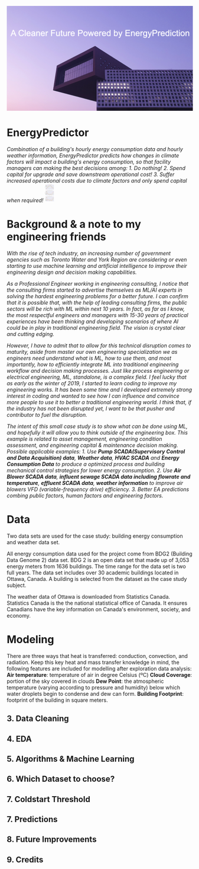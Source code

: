 ![cover_photo](./readmefile/cover.png)
# EnergyPredictor
*Combination of a building's hourly energy consumption data and hourly weather information, EnergyPredictor predicts how changes in climate factors will impact a building's energy consumption, so that facility managers can making the best decisions among: 1. Do nothing! 2. Spend capital for upgrade and save downstream operational cost! 3. Suffer increased operational costs due to climate factors and only spend capital when required!*
<img src='https://github.com/DelinM/EnergyPredictor/blob/main/figures/TemperatureEnergyCostProfile3.png' width='25'>
# Background & a note to my engineering friends  
  *With the rise of tech industry, an increasing number of government agencies such as Toronto Water and York Region are considering or even starting to use machine learning and artificial intelligence to improve their engineering design and decision making capabilities.*
  
  *As a Professional Engineer working in engineering consulting, I notice that the consulting firms started to advertise themselves as ML/AI experts in solving the hardest engineering problems for a better future. I can confirm that it is possible that, with the help of leading consulting firms, the public sectors will be rich with ML within next 10 years. In fact, as far as I know, the most respectful engineers and managers with 15-30 years of practical experiences have been thinking and developing scenarios of where AI could be in play in traditional engineering field. The vision is crystal clear and cutting edging.*
  
  *However, I have to admit that to allow for this technical disruption comes to maturity, aside from master our own engineering specialization we as engineers need understand what is ML, how to use them, and most importantly, how to efficiently integrate ML into traditional engineering workflow and decision making processes. Just like process engineering or electrical engineering, ML, standalone, is a complex field. I feel lucky that as early as the winter of 2019, I started to learn coding to improve my engineering works. It has been some time and I developed extremely strong interest in coding and wanted to see how I can influence and convince more people to use it to better a traditional engineering world. I think that, if the industry has not been disrupted yet, I want to be that pusher and contributor to fuel the disruption.*
  
  *The intent of this small case study is to show what can be done using ML, and hopefully it will allow you to think outside of the engineering box. This example is related to asset management, engineering condition assessment, and engineering capital & maintenance decision making. Possible applicable examples:*
    *1. Use **Pump SCADA(Supervisory Control and Data Acquisition) data**, **Weather data**, **HVAC SCADA** and **Energy Consumption Data** to produce a optimized process and building mechanical control strategies for lower energy consumption.*
    *2. Use **Air Blower SCADA data**, **influent sewage SCADA data including flowrate and temperature**, **effluent SCADA data**, **weather information** to improve air blowers VFD (variable-frequency drive) efficiency.*
    *3. Better EA predictions combing public factors, human factors and engineering factors.*

# Data
Two data sets are used for the case study: building energy consumption and weather data set.

All energy consumption data used for the project come from BDG2 (Building Data Genome 2) data set. BDG 2 is an open data set that made up of 3,053 energy meters from 1636 buildings. The time range for the data set is two full years. The data set includes over 30 academic buildings located in Ottawa, Canada. A building is selected from the dataset as the case study subject.

The weather data of Ottawa is downloaded from Statistics Canada. Statistics Canada is the the national statistical office of Canada. It ensures Canadians have the key information on Canada's environment, society, and economy.

# Modeling
There are three ways that heat is transferred: conduction, convection, and radiation. Keep this key heat and mass transfer knowledge in mind, the following features are included for modelling after exploration data analysis:
**Air temperature**: temperature of air in degree Celsius (ºC)
**Cloud Coverage**: portion of the sky covered in clouds
**Dew Point**: the atmospheric temperature (varying according to pressure and humidity) below which water droplets begin to condense and dew can form.
**Building Footprint**: footprint of the building in square meters.



## 3. Data Cleaning 



## 4. EDA



## 5. Algorithms & Machine Learning

## 6. Which Dataset to choose?


## 7. Coldstart Threshold


## 7. Predictions


## 8. Future Improvements


## 9. Credits
